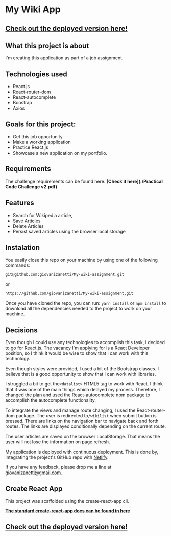 # My Wiki App

## [Check out the deployed version here!](https://giovani-zanett-my-wiki.netlify.app/)

## What this project is about

I'm creating this application as part of a job assignment.

## Technologies used

- React.js
- React-router-dom
- React-autocomplete
- Boostrap
- Axios

## Goals for this project:

- Get this job opportunity
- Make a working application
- Practice React.js
- Showcase a new application on my portfolio.

## Requirements

The challenge requirements can be found here. **[Check it here](./Practical Code Challenge v2.pdf)**

## Features

- Search for Wikipedia article,
- Save Articles
- Delete Articles
- Persist saved articles using the browser local storage

## Instalation

You easily close this repo on your machine by using one of the following commands:

`git@github.com:giovanizanetti/My-wiki-assignment.git`

or

`https://github.com/giovanizanetti/My-wiki-assignment.git`

Once you have cloned the repo, you can run:
`yarn install` or `npm install` to download all the dependencies needed to the project to work on your machine.

## Decisions

Even though I could use any technologies to accomplish this task, I decided to go for React.js. The vacancy I'm applying for is a React Developer position, so I think it would be wise to show that I can work with this technology.

Even though styles were provided, I used a bit of the Bootstrap classes. I believe that is a good opportunity to show that I can work with libraries.

I struggled a bit to get the`<datalist>` HTML5 tag to work with React. I think that it was one of the main things which delayed my process. Therefore, I changed the plan and used the React-autocomplete npm package to accomplish the autocomplete functionality.

To integrate the views and manage route changing, I used the React-router-dom package. The user is redirected to`/wikilist` when submit button is pressed. There are links on the navigation bar to navigate back and forth routes. The links are displayed conditionally depending on the current route.

The user articles are saved on the browser LocalStorage. That means the user will not lose the information on page refresh.

My application is deployed with continuous deployment. This is done by, integrating the project's GitHub repo with [Netlify](https://www.netlify.com/).

If you have any feedback, please drop me a line at giovanizanetti@gmail.com.

## Create React App

This project was scaffolded using the create-react-app cli.

**[The standard create-react-app docs can be found in here](./REACT-README.md)**

## [Check out the deployed version here!](https://giovani-zanett-my-wiki.netlify.app/)
